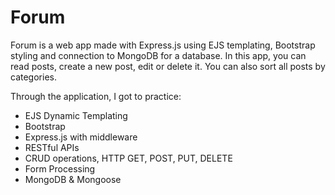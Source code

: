 # Forum
Forum is a web app made with Express.js using EJS templating, Bootstrap styling and connection to MongoDB for a database. In this app, you can read posts, create a new post, edit or delete it. You can also sort all posts by categories. 

Through the application, I got to practice: 
- EJS Dynamic Templating
- Bootstrap
- Express.js with middleware
- RESTful APIs
- CRUD operations, HTTP GET, POST, PUT, DELETE
- Form Processing
- MongoDB & Mongoose
